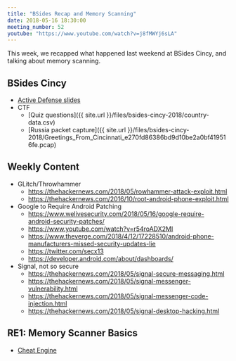 ```yaml
---
title: "BSides Recap and Memory Scanning"
date: 2018-05-16 18:30:00
meeting_number: 52
youtube: "https://www.youtube.com/watch?v=j8fMWYj6sLA"
---
```

This week, we recapped what happened last weekend at BSides Cincy, and talking about memory scanning.

## BSides Cincy
* [Active Defense slides](https://www.slideshare.net/cerkah/bsides-cincy-active-defense-helping-threat-actors-hack-themselves)
* CTF
  * [Quiz questions]({{ site.url }}/files/bsides-cincy-2018/country-data.csv)
  * [Russia packet capture]({{ site.url }}/files/bsides-cincy-2018/Greetings_From_Cincinnati_e270fd86386bd9d10be2a0bf419516fe.pcap)

## Weekly Content
* GLitch/Throwhammer
  * <https://thehackernews.com/2018/05/rowhammer-attack-exploit.html>
  * <https://thehackernews.com/2016/10/root-android-phone-exploit.html>
* Google to Require Android Patching
  * <https://www.welivesecurity.com/2018/05/16/google-require-android-security-patches/>
  * <https://www.youtube.com/watch?v=r54roADX2MI>
  * <https://www.theverge.com/2018/4/12/17228510/android-phone-manufacturers-missed-security-updates-lie>
  * <https://twitter.com/secx13>
  * <https://developer.android.com/about/dashboards/>
* Signal, not so secure
  * <https://thehackernews.com/2018/05/signal-secure-messaging.html>
  * <https://thehackernews.com/2018/05/signal-messenger-vulnerability.html>
  * <https://thehackernews.com/2018/05/signal-messenger-code-injection.html>
  * <https://thehackernews.com/2018/05/signal-desktop-hacking.html>

## RE1: Memory Scanner Basics
* [Cheat Engine](https://www.cheatengine.org/)
